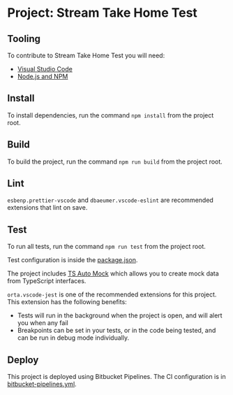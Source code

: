 # Project: Stream Take Home Test

## Tooling

To contribute to Stream Take Home Test you will need:

* [Visual Studio Code](https://code.visualstudio.com/)
* [Node.js and NPM](https://nodejs.org/en/)

## Install

To install dependencies, run the command `npm install` from the project root.

## Build

To build the project, run the command `npm run build` from the project root.

## Lint

`esbenp.prettier-vscode` and `dbaeumer.vscode-eslint` are recommended extensions that lint on save.

## Test

To run all tests, run the command `npm run test` from the project root.

Test configuration is inside the [package.json](package.json).

The project includes [TS Auto Mock](https://typescript-tdd.github.io/ts-auto-mock/) which allows you to create mock data from TypeScript interfaces.

`orta.vscode-jest` is one of the recommended extensions for this project. This extension has the following benefits:

* Tests will run in the background when the project is open, and will alert you when any fail
* Breakpoints can be set in your tests, or in the code being tested, and can be run in debug mode individually.

## Deploy

This project is deployed using Bitbucket Pipelines. The CI configuration is in [bitbucket-pipelines.yml](bitbucket-pipelines.yml).